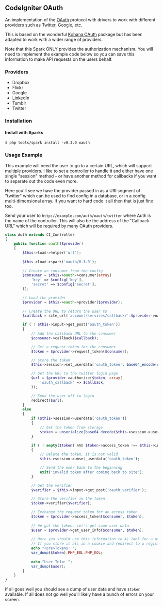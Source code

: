 ## CodeIgniter OAuth

An implementation of the [OAuth](http://oauth.net/) protocol with drivers to work with different providers such as Twitter, Google, etc.

This is based on the wonderful [Kohana OAuth](https://github.com/kohana/oauth) package but has been adapted to work with a wider range of providers.

Note that this Spark ONLY provides the authorization mechanism. You will need to implement the example code below so you can save this information to make API requests on the users behalf.

### Providers

- Dropbox
- Flickr
- Google
- LinkedIn
- Tumblr
- Twitter

### Installation

#### Install with Sparks

```console
$ php tools/spark install -v0.3.0 oauth
```

### Usage Example

This example will need the user to go to a certain URL, which will support multiple providers. I like to set a controller to handle it and either have one single "session" method - or have another method for callbacks if you want to separate out the code even more.

Here you'll see we have the provider passed in as a URI segment of "twitter" which can be used to find config in a database, or in a config multi-dimensional array. If you want to hard code it all then that is just fine too.

Send your user to `http://example.com/auth/oauth/twitter` where Auth is the name of the controller. This will also be the address of the "Callback URL" which will be required by many OAuth providers.

```php
class Auth extends CI_Controller
{
	public function oauth($provider)
	{
		$this->load->helper('url');
		
		$this->load->spark('oauth/0.3.0');
	
		// Create an consumer from the config
		$consumer = $this->oauth->consumer(array(
			'key' => $config['key'],
			'secret' => $config['secret'],
		));

		// Load the provider
		$provider = $this->oauth->provider($provider);
		
		// Create the URL to return the user to
		$callback = site_url('account/services/callback/'.$provider->name);

		if ( ! $this->input->get_post('oauth_token'))
		{
			// Add the callback URL to the consumer
			$consumer->callback($callback);	

			// Get a request token for the consumer
			$token = $provider->request_token($consumer);

			// Store the token
			$this->session->set_userdata('oauth_token', base64_encode(serialize($token)));

			// Get the URL to the twitter login page
			$url = $provider->authorize($token, array(
				'oauth_callback' => $callback,
			));

			// Send the user off to login
			redirect($url);
		}
		else
		{
			if ($this->session->userdata('oauth_token'))
			{
				// Get the token from storage
				$token = unserialize(base64_decode($this->session->userdata('oauth_token')));
			}

			if ( ! empty($token) AND $token->access_token !== $this->input->get_post('oauth_token'))
			{	
				// Delete the token, it is not valid
				$this->session->unset_userdata('oauth_token');

				// Send the user back to the beginning
				exit('invalid token after coming back to site');
			}

			// Get the verifier
			$verifier = $this->input->get_post('oauth_verifier');

			// Store the verifier in the token
			$token->verifier($verifier);

			// Exchange the request token for an access token
			$token = $provider->access_token($consumer, $token);
		
			// We got the token, let's get some user data
			$user = $provider->get_user_info($consumer, $token);
		
			// Here you should use this information to A) look for a user B) help a new user sign up with existing data.
			// If you store it all in a cookie and redirect to a registration page this is crazy-simple.
			echo "<pre>Tokens: ";
			var_dump($token).PHP_EOL.PHP_EOL;
			
			echo "User Info: ";
			var_dump($user);
		}
	}
}
```

If all goes well you should see a dump of user data and have `$token` available. If all does not go well you'll likely have a bunch of errors on your screen.